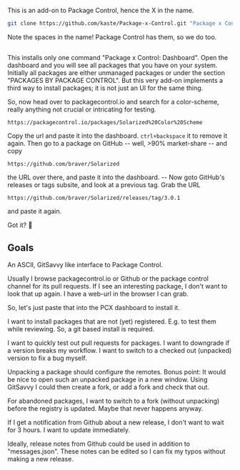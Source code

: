 This is an add-on to Package Control, hence the X in the name.

```bash
git clone https://github.com/kaste/Package-x-Control.git "Package x Control"
```

Note the spaces in the name!  Package Control has them, so we do too.

##

This installs only one command "Package x Control: Dashboard".  Open the
dashboard and you will see all packages that you have on your system.
Initially all packages are either unmanaged packages or under the section
"PACKAGES BY PACKAGE CONTROL".  But this very add-on implements a third
way to install packages; it is not just an UI for the same thing.

So, now head over to packagecontrol.io and search for a color-scheme, really
anything not crucial or intricating for testing.

```
https://packagecontrol.io/packages/Solarized%20Color%20Scheme
```

Copy the url and paste it into the dashboard.  `ctrl+backspace` it to remove it
again.  Then go to a package on GitHub -- well, >90% market-share -- and copy

```
https://github.com/braver/Solarized
```

the URL over there, and paste it into the dashboard.  -- Now goto GitHub's
releases or tags subsite, and look at a previous tag.  Grab the URL

```
https://github.com/braver/Solarized/releases/tag/3.0.1
```

and paste it again.

Got it?  🤞


## Goals

An ASCII, GitSavvy like interface to Package Control.

Usually I browse packagecontrol.io or Github or the package control channel
for its pull requests.  If I see an interesting package, I don't want to
look that up again.  I have a web-url in the browser I can grab.

So, let's just paste that into the PCX dashboard to install it.

I want to install packages that are not (yet) registered.  E.g. to test them
while reviewing.  So, a git based install is required.

I want to quickly test out pull requests for packages.  I want to downgrade
if a version breaks my workflow.  I want to switch to a checked out (unpacked)
version to fix a bug myself.

Unpacking a package should configure the remotes.
Bonus point:  It would be nice to open such an unpacked package in a new
window. Using GitSavvy I could then create a fork, or add a fork and check
that out.

For abandoned packages, I want to switch to a fork (without unpacking) before
the registry is updated.  Maybe that never happens anyway.

If I get a notification from Github about a new release, I don't want to wait
for 3 hours.  I want to update immediately.

Ideally, release notes from Github could be used in addition to "messages.json".
These notes can be edited so I can fix my typos without making a new release.




